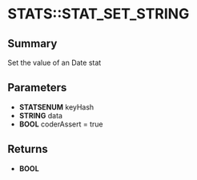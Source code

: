 # STATS::STAT_SET_STRING

## Summary
Set the value of an Date stat

## Parameters
* **STATSENUM** keyHash
* **STRING** data
* **BOOL** coderAssert = true

## Returns
* **BOOL**